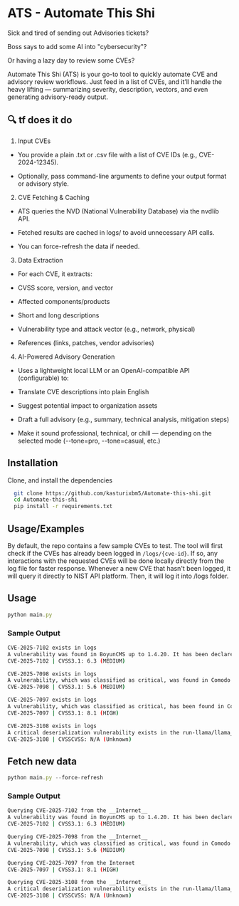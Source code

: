 
# ATS - Automate This Shi

Sick and tired of sending out Advisories tickets?

Boss says to add some AI into "cybersecurity"?

Or having a lazy day to review some CVEs?

Automate This Shi (ATS) is your go-to tool to quickly automate CVE and advisory review workflows. Just feed in a list of CVEs, and it’ll handle the heavy lifting — summarizing severity, description, vectors, and even generating advisory-ready output.


## 🔍 tf does it do
1. Input CVEs

- You provide a plain .txt or .csv file with a list of CVE IDs (e.g., CVE-2024-12345).

- Optionally, pass command-line arguments to define your output format or advisory style.

2. CVE Fetching & Caching

- ATS queries the NVD (National Vulnerability Database) via the nvdlib API.

- Fetched results are cached in logs/ to avoid unnecessary API calls.

- You can force-refresh the data if needed.

3. Data Extraction

- For each CVE, it extracts:

- CVSS score, version, and vector

- Affected components/products

- Short and long descriptions

- Vulnerability type and attack vector (e.g., network, physical)

- References (links, patches, vendor advisories)

4. AI-Powered Advisory Generation

- Uses a lightweight local LLM or an OpenAI-compatible API (configurable) to:

- Translate CVE descriptions into plain English

- Suggest potential impact to organization assets

- Draft a full advisory (e.g., summary, technical analysis, mitigation steps)

- Make it sound professional, technical, or chill — depending on the selected mode (--tone=pro, --tone=casual, etc.)




## Installation

Clone, and install the dependencies

```bash
  git clone https://github.com/kasturixbm5/Automate-this-shi.git
  cd Automate-this-shi
  pip install -r requirements.txt
```
    

## Usage/Examples

By default, the repo contains a few sample CVEs to test. The tool will first check if the CVEs has already been logged in ```/logs/{cve-id}```. If so, any interactions with the requested CVEs will be done locally directly from the log file for faster response. Whenever a new CVE that hasn't been logged, it will query it directly to NIST API platform. Then, it will log it into /logs folder.

## Usage

```javascript
python main.py
```


### Sample Output
```bash
CVE-2025-7102 exists in logs
A vulnerability was found in BoyunCMS up to 1.4.20. It has been declared as critical. This vulnerability affects unknown code of the file application/update/controller/Server.php. The manipulation of the argument phone leads to sql injection. The attack can be initiated remotely. The exploit has been disclosed to the public and may be used.
CVE-2025-7102 | CVSS3.1: 6.3 (MEDIUM)

CVE-2025-7098 exists in logs
A vulnerability, which was classified as critical, was found in Comodo Internet Security Premium 12.3.4.8162. Affected is an unknown function of the component File Name Handler. The manipulation of the argument name/folder leads to path traversal. It is possible to launch the attack remotely. The complexity of an attack is rather high. The exploitability is told to be difficult. The exploit has been disclosed to the public and may be used. The vendor was contacted early about this disclosure but did not respond in any way.
CVE-2025-7098 | CVSS3.1: 5.6 (MEDIUM)

CVE-2025-7097 exists in logs
A vulnerability, which was classified as critical, has been found in Comodo Internet Security Premium 12.3.4.8162. This issue affects some unknown processing of the file cis_update_x64.xml of the component Manifest File Handler. The manipulation of the argument binary/params leads to os command injection. The attack may be initiated remotely. The complexity of an attack is rather high. The exploitation is known to be difficult. The exploit has been disclosed to the public and may be used. The vendor was contacted early about this disclosure but did not respond in any way.
CVE-2025-7097 | CVSS3.1: 8.1 (HIGH)

CVE-2025-3108 exists in logs
A critical deserialization vulnerability exists in the run-llama/llama_index library's JsonPickleSerializer component, affecting versions v0.12.27 through v0.12.40. This vulnerability allows remote code execution due to an insecure fallback to Python's pickle module. JsonPickleSerializer prioritizes deserialization using pickle.loads(), which can execute arbitrary code when processing untrusted data. Attackers can exploit this by crafting malicious payloads to achieve full system compromise. The root cause includes an insecure fallback mechanism, lack of validation or safeguards, misleading design, and violation of Python security guidelines.
CVE-2025-3108 | CVSSCVSS: N/A (Unknown)
```



## Fetch new data

```javascript
python main.py --force-refresh
```

### Sample Output
```bash
Querying CVE-2025-7102 from the __Internet__
A vulnerability was found in BoyunCMS up to 1.4.20. It has been declared as critical. This vulnerability affects unknown code of the file application/update/controller/Server.php. The manipulation of the argument phone leads to sql injection. The attack can be initiated remotely. The exploit has been disclosed to the public and may be used.
CVE-2025-7102 | CVSS3.1: 6.3 (MEDIUM)

Querying CVE-2025-7098 from the __Internet__
A vulnerability, which was classified as critical, was found in Comodo Internet Security Premium 12.3.4.8162. Affected is an unknown function of the component File Name Handler. The manipulation of the argument name/folder leads to path traversal. It is possible to launch the attack remotely. The complexity of an attack is rather high. The exploitability is told to be difficult. The exploit has been disclosed to the public and may be used. The vendor was contacted early about this disclosure but did not respond in any way.
CVE-2025-7098 | CVSS3.1: 5.6 (MEDIUM)

Querying CVE-2025-7097 from the Internet
CVE-2025-7097 | CVSS3.1: 8.1 (HIGH)

Querying CVE-2025-3108 from the __Internet__
A critical deserialization vulnerability exists in the run-llama/llama_index library's JsonPickleSerializer component, affecting versions v0.12.27 through v0.12.40. This vulnerability allows remote code execution due to an insecure fallback to Python's pickle module. JsonPickleSerializer prioritizes deserialization using pickle.loads(), which can execute arbitrary code when processing untrusted data. Attackers can exploit this by crafting malicious payloads to achieve full system compromise. The root cause includes an insecure fallback mechanism, lack of validation or safeguards, misleading design, and violation of Python security guidelines.
CVE-2025-3108 | CVSSCVSS: N/A (Unknown)
```
